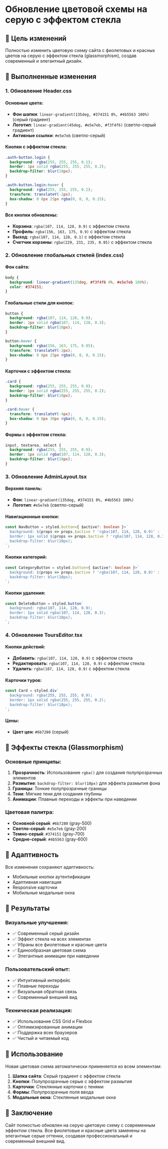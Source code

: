 # Обновление цветовой схемы на серую с эффектом стекла

## 🎨 Цель изменений

Полностью изменить цветовую схему сайта с фиолетовых и красных цветов на серую с эффектом стекла (glassmorphism), создав современный и элегантный дизайн.

## 🔄 Выполненные изменения

### 1. Обновление Header.css

#### Основные цвета:
- **Фон шапки**: `linear-gradient(135deg, #374151 0%, #4b5563 100%)` (серый градиент)
- **Логотип**: `linear-gradient(45deg, #e5e7eb, #f3f4f6)` (светло-серый градиент)
- **Активные ссылки**: `#e5e7eb` (светло-серый)

#### Кнопки с эффектом стекла:
```css
.auth-button.login {
  background: rgba(255, 255, 255, 0.1);
  border: 1px solid rgba(255, 255, 255, 0.2);
  backdrop-filter: blur(10px);
}

.auth-button.login:hover {
  background: rgba(255, 255, 255, 0.2);
  transform: translateY(-2px);
  box-shadow: 0 8px 25px rgba(0, 0, 0, 0.15);
}
```

#### Все кнопки обновлены:
- **Корзина**: `rgba(107, 114, 128, 0.9)` с эффектом стекла
- **Профиль**: `rgba(156, 163, 175, 0.9)` с эффектом стекла
- **Выход**: `rgba(107, 114, 128, 0.1)` с эффектом стекла
- **Счетчик корзины**: `rgba(229, 231, 235, 0.95)` с эффектом стекла

### 2. Обновление глобальных стилей (index.css)

#### Фон сайта:
```css
body {
  background: linear-gradient(135deg, #f3f4f6 0%, #e5e7eb 100%);
  color: #374151;
}
```

#### Глобальные стили для кнопок:
```css
button {
  background: rgba(107, 114, 128, 0.9);
  border: 1px solid rgba(107, 114, 128, 0.3);
  backdrop-filter: blur(10px);
}

button:hover {
  background: rgba(156, 163, 175, 0.95);
  transform: translateY(-2px);
  box-shadow: 0 8px 25px rgba(0, 0, 0, 0.15);
}
```

#### Карточки с эффектом стекла:
```css
.card {
  background: rgba(255, 255, 255, 0.9);
  border: 1px solid rgba(255, 255, 255, 0.2);
  backdrop-filter: blur(10px);
}

.card:hover {
  transform: translateY(-4px);
  box-shadow: 0 8px 30px rgba(0, 0, 0, 0.15);
}
```

#### Формы с эффектом стекла:
```css
input, textarea, select {
  background: rgba(255, 255, 255, 0.9);
  border: 1px solid rgba(107, 114, 128, 0.3);
  backdrop-filter: blur(10px);
}
```

### 3. Обновление AdminLayout.tsx

#### Верхняя панель:
- **Фон**: `linear-gradient(135deg, #374151 0%, #4b5563 100%)`
- **Логотип**: `#e5e7eb` (светло-серый)

#### Навигационные кнопки:
```typescript
const NavButton = styled.button<{ $active?: boolean }>`
  background: ${props => props.$active ? 'rgba(107, 114, 128, 0.9)' : 'rgba(255, 255, 255, 0.1)'};
  border: 1px solid ${props => props.$active ? 'rgba(107, 114, 128, 0.3)' : 'rgba(255, 255, 255, 0.2)'};
  backdrop-filter: blur(10px);
`;
```

#### Кнопки категорий:
```typescript
const CategoryButton = styled.button<{ $active?: boolean }>`
  background: ${props => props.$active ? 'rgba(107, 114, 128, 0.9)' : 'rgba(255, 255, 255, 0.9)'};
  backdrop-filter: blur(10px);
`;
```

#### Кнопки удаления:
```typescript
const DeleteButton = styled.button`
  background: rgba(107, 114, 128, 0.9);
  border: 1px solid rgba(107, 114, 128, 0.3);
  backdrop-filter: blur(10px);
`;
```

### 4. Обновление ToursEditor.tsx

#### Кнопки действий:
- **Добавить**: `rgba(107, 114, 128, 0.9)` с эффектом стекла
- **Редактировать**: `rgba(107, 114, 128, 0.9)` с эффектом стекла
- **Удалить**: `rgba(107, 114, 128, 0.9)` с эффектом стекла

#### Карточки туров:
```typescript
const Card = styled.div`
  background: rgba(255, 255, 255, 0.9);
  border: 1px solid rgba(255, 255, 255, 0.2);
  backdrop-filter: blur(10px);
`;
```

#### Цены:
- **Цвет цен**: `#6b7280` (серый)

## 🎯 Эффекты стекла (Glassmorphism)

### Основные принципы:
1. **Прозрачность**: Использование `rgba()` для создания полупрозрачных элементов
2. **Размытие**: `backdrop-filter: blur(10px)` для эффекта размытия фона
3. **Границы**: Тонкие полупрозрачные границы
4. **Тени**: Мягкие тени для создания глубины
5. **Анимации**: Плавные переходы и эффекты при наведении

### Цветовая палитра:
- **Основной серый**: `#6b7280` (gray-500)
- **Светло-серый**: `#e5e7eb` (gray-200)
- **Темно-серый**: `#374151` (gray-700)
- **Средне-серый**: `#4b5563` (gray-600)

## 📱 Адаптивность

Все изменения сохраняют адаптивность:
- Мобильные кнопки аутентификации
- Адаптивная навигация
- Responsive карточки
- Мобильные модальные окна

## 🎨 Результаты

### Визуальные улучшения:
- ✅ Современный серый дизайн
- ✅ Эффект стекла на всех элементах
- ✅ Убраны все фиолетовые и красные цвета
- ✅ Единообразная цветовая схема
- ✅ Элегантные анимации при наведении

### Пользовательский опыт:
- ✅ Интуитивный интерфейс
- ✅ Плавные переходы
- ✅ Визуальная обратная связь
- ✅ Современный внешний вид

### Техническая реализация:
- ✅ Использование CSS Grid и Flexbox
- ✅ Оптимизированные анимации
- ✅ Поддержка всех браузеров
- ✅ Чистый и читаемый код

## 🚀 Использование

Новая цветовая схема автоматически применяется ко всем элементам:
1. **Шапка сайта**: Серый градиент с эффектом стекла
2. **Кнопки**: Полупрозрачные серые с эффектом размытия
3. **Карточки**: Стеклянные карточки с тенями
4. **Формы**: Полупрозрачные поля ввода
5. **Модальные окна**: Стеклянные модальные окна

## 🎉 Заключение

Сайт полностью обновлен на серую цветовую схему с современным эффектом стекла. Все фиолетовые и красные цвета заменены на элегантные серые оттенки, создавая профессиональный и современный внешний вид.






